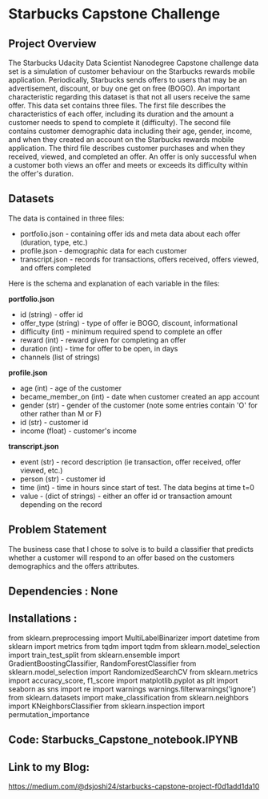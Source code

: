 # Starbucks Capstone Challenge
## Project Overview
The Starbucks Udacity Data Scientist Nanodegree Capstone challenge data set is a simulation of customer behaviour on the Starbucks rewards mobile application. Periodically, Starbucks sends offers to users that may be an advertisement, discount, or buy one get on free (BOGO). An important characteristic regarding this dataset is that not all users receive the same offer.
This data set contains three files. The first file describes the characteristics of each offer, including its duration and the amount a customer needs to spend to complete it (difficulty). The second file contains customer demographic data including their age, gender, income, and when they created an account on the Starbucks rewards mobile application. The third file describes customer purchases and when they received, viewed, and completed an offer. An offer is only successful when a customer both views an offer and meets or exceeds its difficulty within the offer's duration.

## Datasets

The data is contained in three files:

* portfolio.json - containing offer ids and meta data about each offer (duration, type, etc.)
* profile.json - demographic data for each customer
* transcript.json - records for transactions, offers received, offers viewed, and offers completed

Here is the schema and explanation of each variable in the files:

**portfolio.json**
* id (string) - offer id
* offer_type (string) - type of offer ie BOGO, discount, informational
* difficulty (int) - minimum required spend to complete an offer
* reward (int) - reward given for completing an offer
* duration (int) - time for offer to be open, in days
* channels (list of strings)

**profile.json**
* age (int) - age of the customer
* became_member_on (int) - date when customer created an app account
* gender (str) - gender of the customer (note some entries contain 'O' for other rather than M or F)
* id (str) - customer id
* income (float) - customer's income

**transcript.json**
* event (str) - record description (ie transaction, offer received, offer viewed, etc.)
* person (str) - customer id
* time (int) - time in hours since start of test. The data begins at time t=0
* value - (dict of strings) - either an offer id or transaction amount depending on the record

## Problem Statement
The business case that I chose to solve is to build a classifier that predicts whether a customer will respond to an offer based on the customers demographics and the offers attributes.

## Dependencies : None

## Installations :
from sklearn.preprocessing import MultiLabelBinarizer
import datetime
from sklearn import metrics
from tqdm import tqdm
from sklearn.model_selection import train_test_split
from sklearn.ensemble import GradientBoostingClassifier, RandomForestClassifier
from sklearn.model_selection import RandomizedSearchCV
from sklearn.metrics import accuracy_score, f1_score
import matplotlib.pyplot as plt
import seaborn as sns
import re
import warnings
warnings.filterwarnings('ignore')
from sklearn.datasets import make_classification
from sklearn.neighbors import KNeighborsClassifier
from sklearn.inspection import permutation_importance

## Code: Starbucks_Capstone_notebook.IPYNB 

## Link to my Blog:
https://medium.com/@dsjoshi24/starbucks-capstone-project-f0d1add1da10



